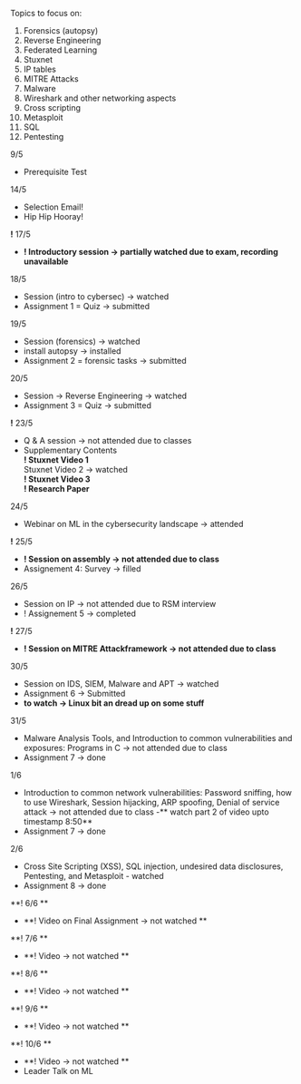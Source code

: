 Topics to focus on:
1. Forensics (autopsy)
2. Reverse Engineering
3. Federated Learning
4. Stuxnet
5. IP tables 
6. MITRE Attacks
7. Malware
8. Wireshark and other networking aspects
9. Cross scripting  
10. Metasploit
11. SQL 
12. Pentesting

9/5 
- Prerequisite Test

14/5 
- Selection Email! 
- Hip Hip Hooray!

**!** 17/5 
- **! Introductory session -> partially watched due to exam, recording unavailable**

18/5 
- Session (intro to cybersec) -> watched
- Assignment 1 = Quiz -> submitted

19/5
- Session (forensics) -> watched
- install autopsy -> installed
- Assignment 2 = forensic tasks -> submitted

20/5
- Session -> Reverse Engineering -> watched
- Assignment 3 = Quiz -> submitted

**!** 23/5
- Q & A session -> not attended due to classes
- Supplementary Contents \
  **! Stuxnet Video 1**\
  Stuxnet Video 2 -> watched \
  **! Stuxnet Video 3**\
  **! Research Paper**

24/5
- Webinar on ML in the cybersecurity landscape -> attended

**!** 25/5
- **! Session on assembly -> not attended due to class**
- Assignement 4: Survey -> filled 

26/5
- Session on IP -> not attended due to RSM interview
- ! Assignement 5 -> completed

**!** 27/5
- **! Session on MITRE  Attackframework -> not attended due to class**

30/5
 - Session on  IDS, SIEM, Malware and APT -> watched
 - Assignment 6 -> Submitted
 - **to watch -> Linux bit an dread up on some stuff**

31/5
 - Malware Analysis Tools, and Introduction to common vulnerabilities and exposures: Programs in C -> not attended due to class
 - Assignment 7 -> done

1/6
 - Introduction to common network vulnerabilities: Password sniffing, how to use Wireshark, Session hijacking, ARP spoofing, Denial of service attack -> not attended due to class 
 -** watch part 2 of video upto timestamp 8:50**
 - Assignment 7 -> done

2/6
 - Cross Site Scripting (XSS), SQL injection, undesired data disclosures, Pentesting, and Metasploit - watched
 - Assignment 8 -> done

**! 6/6 **
- **! Video on Final Assignment -> not watched **

**! 7/6 **
- **! Video -> not watched **

**! 8/6 **
- **! Video -> not watched **

**! 9/6 **
- **! Video -> not watched **

**! 10/6 **
- **! Video -> not watched **
- Leader Talk on ML


 





